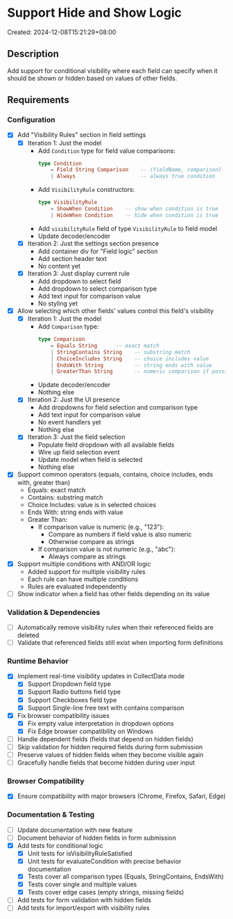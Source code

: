 # Support Hide and Show Logic

Created: 2024-12-08T15:21:29+08:00

## Description

Add support for conditional visibility where each field can specify when it should be shown or hidden based on values of other fields.

## Requirements

### Configuration
- [x] Add "Visibility Rules" section in field settings
    - [x] Iteration 1: Just the model
        - Add `Condition` type for field value comparisons:
          ```elm
          type Condition
              = Field String Comparison    -- (fieldName, comparison)
              | Always                     -- always true condition
          ```
        - Add `VisibilityRule` constructors:
          ```elm
          type VisibilityRule
              = ShowWhen Condition    -- show when condition is true
              | HideWhen Condition    -- hide when condition is true
          ```
        - Add `visibilityRule` field of type `VisibilityRule` to field model
        - Update decoder/encoder
    - [x] Iteration 2: Just the settings section presence
        - Add container div for "Field logic" section
        - Add section header text
        - No content yet
    - [x] Iteration 3: Just display current rule
        - Add dropdown to select field
        - Add dropdown to select comparison type
        - Add text input for comparison value
        - No styling yet
- [x] Allow selecting which other fields' values control this field's visibility
    - [x] Iteration 1: Just the model
        - Add `Comparison` type:
          ```elm
          type Comparison
              = Equals String      -- exact match
              | StringContains String    -- substring match
              | ChoiceIncludes String    -- choice includes value
              | EndsWith String          -- string ends with value
              | GreaterThan String       -- numeric comparison if possible, string otherwise
          ```
        - Update decoder/encoder
        - Nothing else
    - [x] Iteration 2: Just the UI presence
        - Add dropdowns for field selection and comparison type
        - Add text input for comparison value
        - No event handlers yet
        - Nothing else
    - [x] Iteration 3: Just the field selection
        - Populate field dropdown with all available fields
        - Wire up field selection event
        - Update model when field is selected
        - Nothing else
- [x] Support common operators (equals, contains, choice includes, ends with, greater than)
    - Equals: exact match
    - Contains: substring match
    - Choice Includes: value is in selected choices
    - Ends With: string ends with value
    - Greater Than: 
        - If comparison value is numeric (e.g., "123"):
            - Compare as numbers if field value is also numeric
            - Otherwise compare as strings
        - If comparison value is not numeric (e.g., "abc"):
            - Always compare as strings
- [x] Support multiple conditions with AND/OR logic
    - Added support for multiple visibility rules
    - Each rule can have multiple conditions
    - Rules are evaluated independently
- [ ] Show indicator when a field has other fields depending on its value

### Validation & Dependencies
- [ ] Automatically remove visibility rules when their referenced fields are deleted
- [ ] Validate that referenced fields still exist when importing form definitions

### Runtime Behavior
- [x] Implement real-time visibility updates in CollectData mode
    - [x] Support Dropdown field type
    - [x] Support Radio buttons field type  
    - [x] Support Checkboxes field type
    - [x] Support Single-line free text with contains comparison
- [x] Fix browser compatibility issues
    - [x] Fix empty value interpretation in dropdown options
    - [x] Fix Edge browser compatibility on Windows
- [ ] Handle dependent fields (fields that depend on hidden fields)
- [ ] Skip validation for hidden required fields during form submission
- [ ] Preserve values of hidden fields when they become visible again
- [ ] Gracefully handle fields that become hidden during user input

### Browser Compatibility
- [x] Ensure compatibility with major browsers (Chrome, Firefox, Safari, Edge)

### Documentation & Testing
- [ ] Update documentation with new feature
- [ ] Document behavior of hidden fields in form submission
- [x] Add tests for conditional logic
    - [x] Unit tests for isVisibilityRuleSatisfied
    - [x] Unit tests for evaluateCondition with precise behavior documentation
    - [x] Tests cover all comparison types (Equals, StringContains, EndsWith)
    - [x] Tests cover single and multiple values
    - [x] Tests cover edge cases (empty strings, missing fields)
- [ ] Add tests for form validation with hidden fields
- [ ] Add tests for import/export with visibility rules
